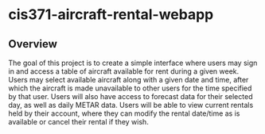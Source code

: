 # cis371-aircraft-rental-webapp
## Overview
The goal of this project is to create a simple interface where users may sign in and access a table of aircraft available for rent during a given week.  Users may select available aircraft along with a given date and time, after which the aircraft is made unavailable to other users for the time specified by that user.  Users will also have access to forecast data for their selected day, as well as daily METAR data.  Users will be able to view current rentals held by their account, where they can modify the rental date/time as is available or cancel their rental if they wish.
